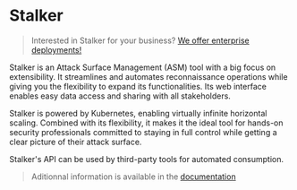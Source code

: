 # Stalker

> Interested in Stalker for your business? [We offer enterprise deployments!](https://red-kite.io/product.html)

Stalker is an Attack Surface Management (ASM) tool with a big focus on extensibility. It streamlines and automates reconnaissance operations while giving you the flexibility to expand its functionalities. Its web interface enables easy data access and sharing with all stakeholders.

Stalker is powered by Kubernetes, enabling virtually infinite horizontal scaling. Combined with its flexibility, it makes it the ideal tool for hands-on security professionals committed to staying in full control while getting a clear picture of their attack surface.

Stalker's API can be used by third-party tools for automated consumption.

> Aditionnal information is available in the [documentation](https://wiki.stalker.red-kite.io/)

